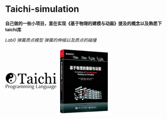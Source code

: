 # Taichi-simulation

**自己做的一些小项目，意在实现《基于物理的建模与动画》提及的概念以及熟悉下taichi库**

*Lab0 弹簧质点模型 弹簧的伸缩以及质点的碰撞*

<img src="https://github.com/1242857339/Taichi-simulation/blob/main/taichi.png" width = "33%" height = "33%" alt="" align=center />

<img src="https://github.com/1242857339/Taichi-simulation/blob/main/book.jpg" width = "33%" height = "33%" alt="" align=center />
